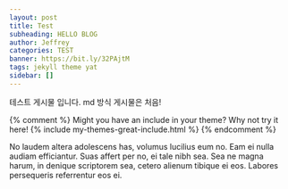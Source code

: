 ```yaml
---
layout: post
title: Test
subheading: HELLO BLOG
author: Jeffrey
categories: TEST
banner: https://bit.ly/32PAjtM
tags: jekyll theme yat
sidebar: []
---
```


테스트 게시물 입니다. 
md 방식 게시물은 처음!

{% comment %}
Might you have an include in your theme? Why not try it here!
{% include my-themes-great-include.html %}
{% endcomment %}

No laudem altera adolescens has, volumus lucilius eum no. Eam ei nulla audiam efficiantur. Suas affert per no, ei tale nibh sea. Sea ne magna harum, in denique scriptorem sea, cetero alienum tibique ei eos. Labores persequeris referrentur eos ei.
